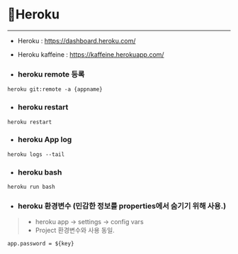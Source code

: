 # 🧐Heroku
***
- Heroku : https://dashboard.heroku.com/
- Heroku kaffeine : https://kaffeine.herokuapp.com/

- ### heroku remote 등록
```heroku git:remote -a {appname}```

- ### heroku restart
```heroku restart```

- ### heroku App log
```heroku logs --tail```

- ### heroku bash
```heroku run bash```

- ### heroku 환경변수 (민감한 정보를 properties에서 숨기기 위해 사용.)
> - heroku app -> settings -> config vars    
> - Project 환경변수와 사용 동일.
```properties
app.password = ${key}
```